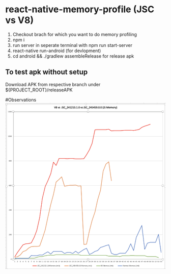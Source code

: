 # react-native-memory-profile (JSC vs V8)

1. Checkout brach for which you want to do memory profiling 
2. npm i
3. run server in seperate terminal with npm run start-server
4. react-native run-android (for devlopment)
5. cd android && ./gradlew assembleRelease for release apk 

## To test apk without setup
Download APK from respective branch under ${PROJECT_ROOT}/releaseAPK


#Observations
![JSCvsV8vsHermes](./MemoryProfilingResult/JSCvsV8vsHermes.png)
